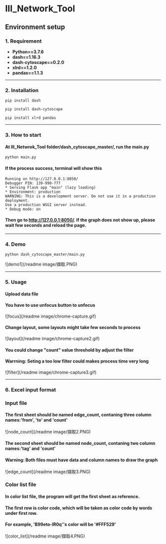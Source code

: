 # III_Network_Tool

Environment setup
----
### 1. Requirement
- **Python==3.7.6**
- **dash==1.16.3**
- **dash-cytoscape==0.2.0**
- **xlrd==1.2.0**
- **pandas==1.1.3**

----
### 2. Installation

    pip install dash

    pip install dash-cytoscape

    pip install xlrd pandas

----
### 3. How to start
#### At III_Netwrok_Tool folder/dash_cytoscape_master/, run the main.py
    python main.py

#### If the process success, terminal will show this
    Running on http://127.0.0.1:8050/
    Debugger PIN: 139-990-777
    * Serving Flask app "main" (lazy loading)
    * Environment: production
    WARNING: This is a development server. Do not use it in a production deployment.
    Use a production WSGI server instead.
    * Debug mode: on

#### Then go to http://127.0.0.1:8050/. If the graph does not show up, please wait few seconds and reload the page.

----
### 4. Demo

    python dash_cytoscape_master/main.py
    
![demo1](/readme image/擷取.PNG)

----
### 5. Usage

#### Upload data file 



#### You have to use unfocus button to unfocus

![focus](/readme image/chrome-capture.gif)

#### Change layout, some layouts might take few seconds to process
![layout](/readme image/chrome-capture2.gif)

#### You could change "count" value threshold by adjust the filter
#### Warrning: Seting a too low filter could makes process time very long
![filter](/readme image/chrome-capture3.gif)

----
### 6. Excel input format

### Input file

#### The first sheet should be named edge_count, contaning three column names:'from', 'to' and 'count'
![node_count](/readme image/擷取2.PNG)
#### The second sheet should be named node_count, contaning two column names:'tag' and 'count'
#### Warning: Both files must have data and column names to draw the graph
![edge_count](/readme image/擷取3.PNG)



### Color list file
#### In color list file, the program will get the first sheet as reference. 
#### The first row is color code, which will be taken as color code by words under first row. 
#### For example, 'B99eto-lR0q''s color will be '#FFF529'
![color_list](/readme image/擷取4.PNG)
